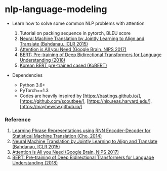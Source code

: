# nlp-language-modeling

- Learn how to solve some common NLP problems with attention
  1. Tutorial on packing sequence in pytorch, BLEU score
  2. [Neural Machine Translation by Jointly Learning to Align and Translate (Bahdanau, ICLR 2015)] 
  3. [Attention is All you Need (Google Brain, NIPS 2017)]
  4. [BERT: Pre-training of Deep Bidirectional Transformers for Language Understanding (2018)]
  5. [Korean BERT pre-trained cased (KoBERT)]
  
- Dependencies
  - Python 3.6+
  - PyTorch==1.3
  - Codes are heavily inspired by [https://bastings.github.io/], [https://github.com/scoutbee/], [https://nlp.seas.harvard.edu/], [https://mayhewsw.github.io/]

### Reference
1. [Learning Phrase Representations using RNN Encoder-Decoder for Statistical Machine Translation (Cho, 2014)]
2. [Neural Machine Translation by Jointly Learning to Align and Translate (Bahdanau, ICLR 2015)]
3. [Attention is All you Need (Google Brain, NIPS 2017)]
4. [BERT: Pre-training of Deep Bidirectional Transformers for Language Understanding (2018)]

[https://bastings.github.io/]: https://bastings.github.io/annotated_encoder_decoder/
[Neural Machine Translation by Jointly Learning to Align and Translate (Bahdanau, ICLR 2015)]: https://arxiv.org/abs/1409.0473
[https://github.com/scoutbee/]: https://github.com/scoutbee/pytorch-nlp-notebooks
[Learning Phrase Representations using RNN Encoder-Decoder for Statistical Machine Translation (Cho, 2014)]: https://arxiv.org/pdf/1406.1078
[https://nlp.seas.harvard.edu/]: https://nlp.seas.harvard.edu/2018/04/03/attention.html
[Attention is All you Need (Google Brain, NIPS 2017)]: https://papers.nips.cc/paper/7181-attention-is-all-you-need.pdf
[https://mayhewsw.github.io/]: https://mayhewsw.github.io/2019/01/16/can-bert-generate-text/
[BERT: Pre-training of Deep Bidirectional Transformers for Language Understanding (2018)]: https://arxiv.org/abs/1810.04805
[Korean BERT pre-trained cased (KoBERT)]: https://github.com/SKTBrain/KoBERT
